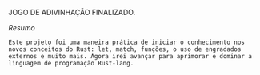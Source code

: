 JOGO DE ADIVINHAÇÃO FINALIZADO.

*Resumo*
	
	Este projeto foi uma maneira prática de iniciar o conhecimento nos novos conceitos do Rust: let, match, funções, o uso de engradados externos e muito mais. Agora irei avançar para aprimorar e dominar a linguagem de programação Rust-lang.